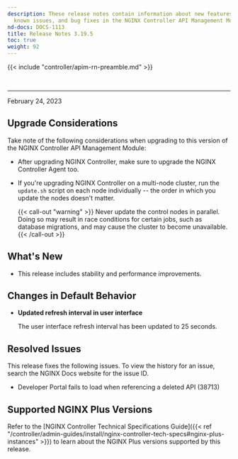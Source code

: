 ```yaml
---
description: These release notes contain information about new features, improvements,
  known issues, and bug fixes in the NGINX Controller API Management Module.
nd-docs: DOCS-1113
title: Release Notes 3.19.5
toc: true
weight: 92
---
```


{{< include "controller/apim-rn-preamble.md" >}}

&nbsp;

---

February 24, 2023

## Upgrade Considerations

Take note of the following considerations when upgrading to this version of the NGINX Controller API Management Module:

- After upgrading NGINX Controller, make sure to upgrade the NGINX Controller Agent too.

- If you're upgrading NGINX Controller on a multi-node cluster, run the `update.sh` script on each node individually -- the order in which you update the nodes doesn't matter.

  {{< call-out "warning" >}}
  Never update the control nodes in parallel. Doing so may result in race conditions for certain jobs, such as database migrations, and may cause the cluster to become unavailable.
  {{< /call-out >}}

## What's New

- This release includes stability and performance improvements.

## Changes in Default Behavior

- **Updated refresh interval in user interface**

  The user interface refresh interval has been updated to 25 seconds.

## Resolved Issues

This release fixes the following issues. To view the history for an issue, search the NGINX Docs website for the issue ID.

- Developer Portal fails to load when referencing a deleted API (38713)

## Supported NGINX Plus Versions

Refer to the [NGINX Controller Technical Specifications Guide]({{< ref "/controller/admin-guides/install/nginx-controller-tech-specs#nginx-plus-instances" >}}) to learn about the NGINX Plus versions supported by this release.

